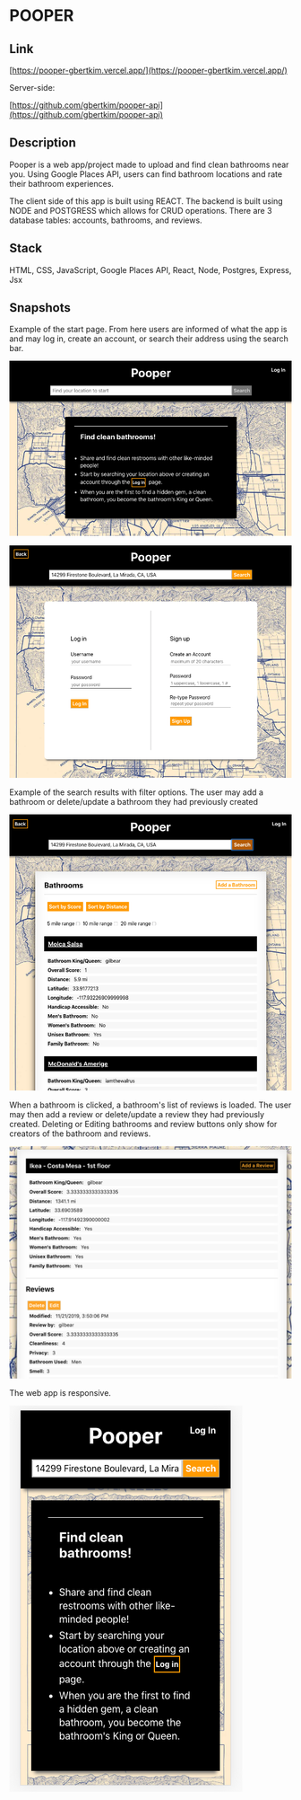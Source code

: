 # POOPER 

## Link

[https://pooper-gbertkim.vercel.app/](https://pooper-gbertkim.vercel.app/)

Server-side: 

[https://github.com/gbertkim/pooper-api](https://github.com/gbertkim/pooper-api)


## Description

Pooper is a web app/project made to upload and find clean bathrooms near you. Using Google Places API, users can find bathroom locations and rate their bathroom experiences. 

The client side of this app is built using REACT. The backend is built using NODE and POSTGRESS which allows for CRUD operations. There are 3 database tables: accounts, bathrooms, and reviews. 

## Stack

HTML, CSS, JavaScript, Google Places API, React, Node, Postgres, Express, Jsx

## Snapshots

Example of the start page. From here users are informed of what the app is and may log in, create an account, or search their address using the search bar. 

![Full Site](sample/sample_1.png "Full width website")

![Account Page](sample/sample_2.png "Account log in page")

Example of the search results with filter options. The user may add a bathroom or delete/update a bathroom they had previously created

![Bathrooms List](sample/sample_3.png "Bathrooms List")

When a bathroom is clicked, a bathroom's list of reviews is loaded. The user may then add a review or delete/update a review they had previously created. 
Deleting or Editing bathrooms and review buttons only show for creators of the bathroom and reviews. 

![Reviews List](sample/sample_4.png "Reviews List")

The web app is responsive.

![Responsive](sample/sample_5.png "Responsive example")
